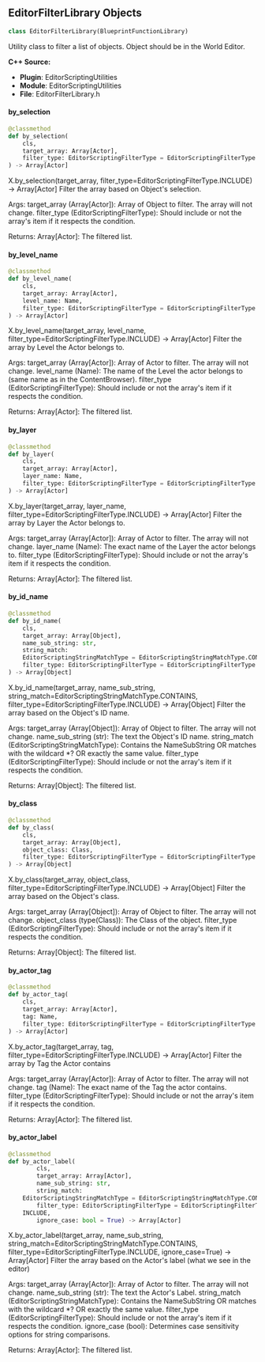 ## EditorFilterLibrary Objects

```python
class EditorFilterLibrary(BlueprintFunctionLibrary)
```

Utility class to filter a list of objects. Object should be in the World Editor.

**C++ Source:**

- **Plugin**: EditorScriptingUtilities
- **Module**: EditorScriptingUtilities
- **File**: EditorFilterLibrary.h

<a id="unreal.EditorFilterLibrary.by_selection"></a>

#### by_selection

```python
@classmethod
def by_selection(
    cls,
    target_array: Array[Actor],
    filter_type: EditorScriptingFilterType = EditorScriptingFilterType.INCLUDE
) -> Array[Actor]
```

X.by_selection(target_array, filter_type=EditorScriptingFilterType.INCLUDE) -> Array[Actor]
Filter the array based on Object's selection.

Args:
    target_array (Array[Actor]): Array of Object to filter. The array will not change.
    filter_type (EditorScriptingFilterType): Should include or not the array's item if it respects the condition.

Returns:
    Array[Actor]: The filtered list.

<a id="unreal.EditorFilterLibrary.by_level_name"></a>

#### by_level_name

```python
@classmethod
def by_level_name(
    cls,
    target_array: Array[Actor],
    level_name: Name,
    filter_type: EditorScriptingFilterType = EditorScriptingFilterType.INCLUDE
) -> Array[Actor]
```

X.by_level_name(target_array, level_name, filter_type=EditorScriptingFilterType.INCLUDE) -> Array[Actor]
Filter the array by Level the Actor belongs to.

Args:
    target_array (Array[Actor]): Array of Actor to filter. The array will not change.
    level_name (Name): The name of the Level the actor belongs to (same name as in the ContentBrowser).
    filter_type (EditorScriptingFilterType): Should include or not the array's item if it respects the condition.

Returns:
    Array[Actor]: The filtered list.

<a id="unreal.EditorFilterLibrary.by_layer"></a>

#### by_layer

```python
@classmethod
def by_layer(
    cls,
    target_array: Array[Actor],
    layer_name: Name,
    filter_type: EditorScriptingFilterType = EditorScriptingFilterType.INCLUDE
) -> Array[Actor]
```

X.by_layer(target_array, layer_name, filter_type=EditorScriptingFilterType.INCLUDE) -> Array[Actor]
Filter the array by Layer the Actor belongs to.

Args:
    target_array (Array[Actor]): Array of Actor to filter. The array will not change.
    layer_name (Name): The exact name of the Layer the actor belongs to.
    filter_type (EditorScriptingFilterType): Should include or not the array's item if it respects the condition.

Returns:
    Array[Actor]: The filtered list.

<a id="unreal.EditorFilterLibrary.by_id_name"></a>

#### by_id_name

```python
@classmethod
def by_id_name(
    cls,
    target_array: Array[Object],
    name_sub_string: str,
    string_match:
    EditorScriptingStringMatchType = EditorScriptingStringMatchType.CONTAINS,
    filter_type: EditorScriptingFilterType = EditorScriptingFilterType.INCLUDE
) -> Array[Object]
```

X.by_id_name(target_array, name_sub_string, string_match=EditorScriptingStringMatchType.CONTAINS, filter_type=EditorScriptingFilterType.INCLUDE) -> Array[Object]
Filter the array based on the Object's ID name.

Args:
    target_array (Array[Object]): Array of Object to filter. The array will not change.
    name_sub_string (str): The text the Object's ID name.
    string_match (EditorScriptingStringMatchType): Contains the NameSubString OR matches with the wildcard *? OR exactly the same value.
    filter_type (EditorScriptingFilterType): Should include or not the array's item if it respects the condition.

Returns:
    Array[Object]: The filtered list.

<a id="unreal.EditorFilterLibrary.by_class"></a>

#### by_class

```python
@classmethod
def by_class(
    cls,
    target_array: Array[Object],
    object_class: Class,
    filter_type: EditorScriptingFilterType = EditorScriptingFilterType.INCLUDE
) -> Array[Object]
```

X.by_class(target_array, object_class, filter_type=EditorScriptingFilterType.INCLUDE) -> Array[Object]
Filter the array based on the Object's class.

Args:
    target_array (Array[Object]): Array of Object to filter. The array will not change.
    object_class (type(Class)): The Class of the object.
    filter_type (EditorScriptingFilterType): Should include or not the array's item if it respects the condition.

Returns:
    Array[Object]: The filtered list.

<a id="unreal.EditorFilterLibrary.by_actor_tag"></a>

#### by_actor_tag

```python
@classmethod
def by_actor_tag(
    cls,
    target_array: Array[Actor],
    tag: Name,
    filter_type: EditorScriptingFilterType = EditorScriptingFilterType.INCLUDE
) -> Array[Actor]
```

X.by_actor_tag(target_array, tag, filter_type=EditorScriptingFilterType.INCLUDE) -> Array[Actor]
Filter the array by Tag the Actor contains

Args:
    target_array (Array[Actor]): Array of Actor to filter. The array will not change.
    tag (Name): The exact name of the Tag the actor contains.
    filter_type (EditorScriptingFilterType): Should include or not the array's item if it respects the condition.

Returns:
    Array[Actor]: The filtered list.

<a id="unreal.EditorFilterLibrary.by_actor_label"></a>

#### by_actor_label

```python
@classmethod
def by_actor_label(
        cls,
        target_array: Array[Actor],
        name_sub_string: str,
        string_match:
    EditorScriptingStringMatchType = EditorScriptingStringMatchType.CONTAINS,
        filter_type: EditorScriptingFilterType = EditorScriptingFilterType.
    INCLUDE,
        ignore_case: bool = True) -> Array[Actor]
```

X.by_actor_label(target_array, name_sub_string, string_match=EditorScriptingStringMatchType.CONTAINS, filter_type=EditorScriptingFilterType.INCLUDE, ignore_case=True) -> Array[Actor]
Filter the array based on the Actor's label (what we see in the editor)

Args:
    target_array (Array[Actor]): Array of Actor to filter. The array will not change.
    name_sub_string (str): The text the Actor's Label.
    string_match (EditorScriptingStringMatchType): Contains the NameSubString OR matches with the wildcard *? OR exactly the same value.
    filter_type (EditorScriptingFilterType): Should include or not the array's item if it respects the condition.
    ignore_case (bool): Determines case sensitivity options for string comparisons.

Returns:
    Array[Actor]: The filtered list.

<a id="unreal.EditorLevelLibrary"></a>